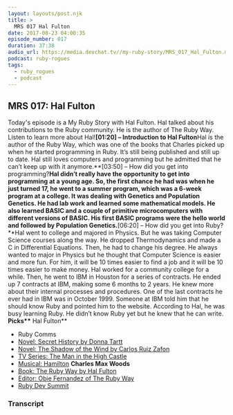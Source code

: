 ```yaml
---
layout: layouts/post.njk
title: >
  MRS 017 Hal Fulton
date: 2017-08-23 04:00:35
episode_number: 017
duration: 37:38
audio_url: https://media.devchat.tv//my-ruby-story/MRS_017_Hal_Fulton.mp3
podcast: ruby-rogues
tags:
  - ruby_rogues
  - podcast
---
```


## **MRS 017: Hal Fulton**

Today's episode is a My Ruby Story with Hal Fulton. Hal talked about his contributions to the Ruby community. He is the author of The Ruby Way. Listen to learn more about Hal!**[01:20] – Introduction to Hal Fulton**Hal is the author of the Ruby Way, which was one of the books that Charles picked up when he started programming in Ruby. It’s still being published and still up to date. Hal still loves computers and programming but he admitted that he can’t keep up with it anymore.**[03:50] – How did you get into programming?**Hal didn’t really have the opportunity to get into programming at a young age. So, the first chance he had was when he just turned 17, he went to a summer program, which was a 6-week program at a college. It was dealing with Genetics and Population Genetics. He had lab work and learned some mathematical models. He also learned BASIC and a couple of primitive microcomputers with different versions of BASIC. His first BASIC programs were the hello world and followed by Population Genetics.**[06:20] – How did you get into Ruby?**Hal went to college and majored in Physics. But he was taking Computer Science courses along the way. He dropped Thermodynamics and made a C in Differential Equations. Then, he had to change his degree. He always wanted to major in Physics but he thought that Computer Science is easier and more fun. For him, it will be 10 times easier to find a job and it will be 10 times easier to make money. Hal worked for a community college for a while. Then, he went to IBM in Houston for a series of contracts. He ended up 7 contracts at IBM, making some 6 months to 2 years. He knew more about their internal processes and procedures. One of the last contracts he ever had in IBM was in October 1999. Someone at IBM told him that he should know Ruby and pointed him to the website. According to Hal, he was busy learning Ruby. He didn’t know Ruby yet but he knew that he can write. **Picks\*\*** Hal Fulton\*\*

- Ruby Comms
- [Novel: Secret History by Donna Tartt](https://www.amazon.com/Secret-History-Donna-Tartt/dp/1400031702)
- [Novel: The Shadow of the Wind by Carlos Ruiz Zafon](https://www.amazon.com/Shadow-Wind-Carlos-Ruiz-Zafón/dp/0143034901)
- [TV Series: The Man in the High Castle](http://www.imdb.com/title/tt1740299/)
- [Musical: Hamilton](http://www.hamiltonbroadway.com/)
  **Charles Max Woods**
- [Book: The Ruby Way by Hal Fulton](http://therubyway.io/)
- [Editor: Obie Fernandez of The Ruby Way](http://obiefernandez.com/books/)
- [Ruby Dev Summit](https://rubydevsummit.com/)

### Transcript
